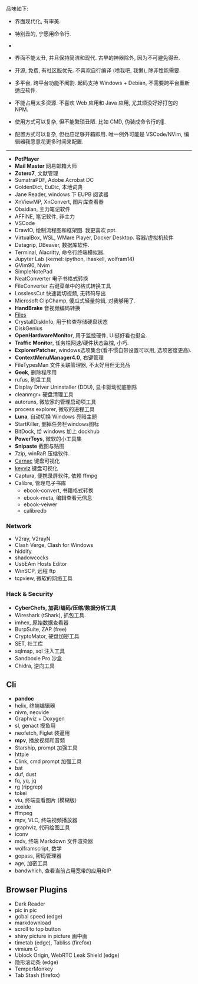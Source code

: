 品味如下:
- 界面现代化, 有审美. 
- 特别丑的, 宁愿用命令行.
- 

- 界面不能太丑, 并且保持简洁和现代. 古早的神器除外, 因为不可避免得丑.
- 开源, 免费, 有社区版优先. 不喜欢自行编译 (喷我吧, 我懒), 除非性能需要.
- 多平台, 跨平台功能不阉割. 起码支持 Windows + Debian, 不需要跨平台重新适应软件.
- 不能占用太多资源. 不喜欢 Web 应用和 Java 应用, 尤其烦没好好打包的 NPM.
- 使用方式可以复杂, 但不能繁琐丑陋. 比如 CMD, 伪装成命令行的💩.
- 配置方式可以复杂, 但也应足够开箱即用. 唯一例外可能是 VSCode/NVim, 编辑器我愿意花更多时间来配置.

***

- **PotPlayer**
- **Mail Master** 网易邮箱大师
- **Zotero7**, 文献管理
- SumatraPDF, Adobe Acrobat DC
- GoldenDict, EuDic, 本地词典
- Jane Reader, windows 下 EUPB 阅读器
- XnViewMP, XnConvert, 图片库查看器
- Obsidian, 主力笔记软件
- AFFiNE, 笔记软件, 非主力
- VSCode
- DrawIO, 绘制流程图和框架图. 我更喜欢 ppt.
- VirtualBox, WSL, WMare Player, Docker Desktop. 容器/虚拟机软件
- Datagrip, DBeaver, 数据库软件.
- Terminal, Alacritty, 命令行终端模拟器.
- Jupyter Lab (kernel: ipython, ihaskell, wolfram14)
- GVim90, Nvim
- SimpleNotePad
- NeatConverter 电子书格式转换
- FileConverter 右键菜单中的格式转换工具
- LosslessCut 快速裁切视频, 无转码导出
- Microsoft ClipChamp, 傻瓜式轻量剪辑, 对我够用了.
- **HandBrake** 音视频编码转换
- [Files](https://github.com/files-community/Files)
- CrystallDiskInfo, 用于检查存储硬盘状态
- DiskGenius
- **OpenHardwareMonitor**, 用于监控硬件, UI挺好看也挺全.
- **Traffic Monitor**, 任务栏网速/硬件状态监控, 小巧.
- **ExplorerPatcher**, windows选项集合(看不惯自带设置可以用, 选项密度更高).
- **ContextMenuManager4.0**, 右键管理
- FileTypesMan 文件关联管理器, 不太好用但无竞品
- **Geek**, 删除程序用
- rufus, 刷盘工具
- Display Driver Uninstaller (DDU), 显卡驱动彻底删除
- cleanmgr+ 硬盘清理工具
- autoruns, 微软家的管理启动项工具
- process explorer, 微软的进程工具
- **Luna**, 自动切换 Windows 亮暗主题
- StartKiller, 删掉任务栏windows图标
- BitDock, 给 windows 加上 dockhub
- **PowerToys**, 微软的小工具集
- **Snipaste** 截图与贴图
- 7zip, winRaR 压缩软件.
- [Carnac](https://github.com/Code52/carnac) 键盘可视化
- [keyviz](https://github.com/mulaRahul/keyviz) 键盘可视化
- Captura, 便携录屏软件, 依赖 ffmpg
- Calibre, 管理电子书库
	- ebook-convert, 书籍格式转换
	- ebook-meta, 编辑查看元信息
	- ebook-veiwer
	- calibredb

### Network

- V2ray, V2rayN
- Clash Verge, Clash for Windows
- hiddify
- shadowcocks
- UsbEAm Hosts Editor
- WinSCP, 远程 ftp
- tcpview, 微软的网络工具

### Hack & Security

- **CyberChefs, 加密/编码/压缩/数据分析工具**
- Wireshark (tShark), 抓包工具.
- imhex, 原始数据查看器
- BurpSuite, ZAP (free)
- CryptoMator, 硬盘加密工具
- SET, 社工库
- sqlmap, sql 注入工具
- Sandboxie Pro 沙盒
- Chidra, 逆向工具

## Cli

- **pandoc**
- helix, 终端编辑器
- nivm, neovide
- Graphviz + Doxygen
- sl, genact 摸鱼用
- neofetch, Figlet 装逼用
- **mpv**, 播放视频和音频
- Starship, prompt 加强工具
- httpie
- Clink, cmd prompt 加强工具
- bat
- duf, dust
- fq, yq, jq
- rg (ripgrep)
- tokei
- viu, 终端查看图片 (模糊版)
- zoxide
- ffmpeg
- mpv, VLC, 终端视频播放器
- graphviz, 代码绘图工具
- iconv
- mdv, 终端 Markdown 文件渲染器
- wolframscript, 数学
- gopass, 密码管理器
- age, 加密工具
- bandwhich, 查看当前占用宽带的应用和IP


## Browser Plugins

- Dark Reader
- pic in pic
- gobal speed (edge)
- markdownload
- scroll to top button
- shiny picture in picture 画中画
- timetab (edge), Tabliss (firefox)
- vimium C
- Ublock Origin, WebRTC Leak Shield (edge)
- 隐形滚动条 (edge)
- TemperMonkey
- Tab Stash (firefox)

